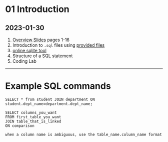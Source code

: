 # 01 Introduction
## 2023-01-30

1. [Overview Slides](https://www.db-book.com/slides-dir/PDF-dir/ch1.pdf) pages 1-16
2. Introduction to `.sql` files using [provided files](https://www.db-book.com/university-lab-dir/sample_tables-dir/index.html)
3. [online sqlite tool](https://www.db-book.com/university-lab-dir/sqljs.html)
4. Structure of a SQL statement
5. Coding Lab


---

# Example SQL commands

```
SELECT * from student JOIN department ON student.dept_name=department.dept_name;

SELECT columns_you_want
FROM first_table_you_want
JOIN table_that_is_linked
ON comparison

when a column name is ambiguous, use the table_name.column_name format
```
